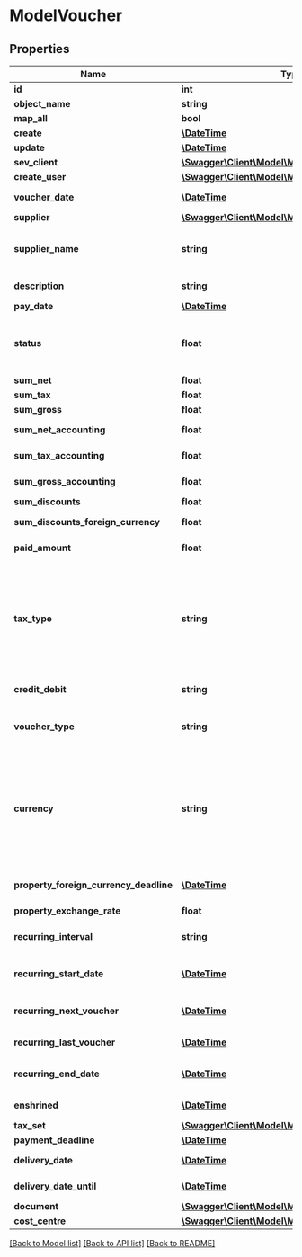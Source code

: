 # ModelVoucher

## Properties
Name | Type | Description | Notes
------------ | ------------- | ------------- | -------------
**id** | **int** | The voucher id | [optional] 
**object_name** | **string** | The voucher object name | 
**map_all** | **bool** |  | 
**create** | [**\DateTime**](\DateTime.md) | Date of voucher creation | [optional] 
**update** | [**\DateTime**](\DateTime.md) | Date of last voucher update | [optional] 
**sev_client** | [**\Swagger\Client\Model\ModelVoucherSevClient**](ModelVoucherSevClient.md) |  | [optional] 
**create_user** | [**\Swagger\Client\Model\ModelVoucherCreateUser**](ModelVoucherCreateUser.md) |  | [optional] 
**voucher_date** | [**\DateTime**](\DateTime.md) | Needs to be provided as timestamp or dd.mm.yyyy | [optional] 
**supplier** | [**\Swagger\Client\Model\ModelVoucherSupplier**](ModelVoucherSupplier.md) |  | [optional] 
**supplier_name** | **string** | The supplier name.&lt;br&gt;       The value you provide here will determine what supplier name is shown for the voucher in case you did not provide a supplier. | [optional] 
**description** | **string** | The description of the voucher. Essentially the voucher number. | [optional] 
**pay_date** | [**\DateTime**](\DateTime.md) | Needs to be timestamp or dd.mm.yyyy | [optional] 
**status** | **float** | Please have a look in       &lt;a href&#x3D;&#x27;https://api.sevdesk.de/#section/Types-and-status-of-vouchers&#x27;&gt;status of vouchers&lt;/a&gt;      to see what the different status codes mean | 
**sum_net** | **float** | Net sum of the voucher | [optional] 
**sum_tax** | **float** | Tax sum of the voucher | [optional] 
**sum_gross** | **float** | Gross sum of the voucher | [optional] 
**sum_net_accounting** | **float** | Net accounting sum of the voucher. Is usually the same as sumNet | [optional] 
**sum_tax_accounting** | **float** | Tax accounting sum of the voucher. Is usually the same as sumTax | [optional] 
**sum_gross_accounting** | **float** | Gross accounting sum of the voucher. Is usually the same as sumGross | [optional] 
**sum_discounts** | **float** | Sum of all discounts in the voucher | [optional] 
**sum_discounts_foreign_currency** | **float** | Discounts sum of the voucher in the foreign currency | [optional] 
**paid_amount** | **float** | Amount which has already been paid for this voucher by the customer | [optional] 
**tax_type** | **string** | Tax type of the voucher. There are four tax types: 1. default - Umsatzsteuer ausweisen 2. eu - Steuerfreie innergemeinschaftliche Lieferung (Europäische Union) 3. noteu - Steuerschuldnerschaft des Leistungsempfängers (außerhalb EU, z. B. Schweiz) 4. custom - Using custom tax set 5. ss - Not subject to VAT according to §19 1 UStG Tax rates are heavily connected to the tax type used. | 
**credit_debit** | **string** | Defines if your voucher is a credit (C) or debit (D) | 
**voucher_type** | **string** | Type of the voucher. For more information on the different types, check       &lt;a href&#x3D;&#x27;https://api.sevdesk.de/#section/Types-and-status-of-vouchers&#x27;&gt;this&lt;/a&gt; | 
**currency** | **string** | specifies which currency the voucher should have. Attention: If the currency differs from the default currency stored in the account, then either the \&quot;propertyForeignCurrencyDeadline\&quot; or \&quot;propertyExchangeRate\&quot; parameter must be specified. If both parameters are specified, then the \&quot;propertyForeignCurrencyDeadline\&quot; parameter is preferred | [optional] 
**property_foreign_currency_deadline** | [**\DateTime**](\DateTime.md) | Defines the exchange rate day and and then the exchange rate is set from sevDesk. Needs to be provided as timestamp or dd.mm.yyyy | [optional] 
**property_exchange_rate** | **float** | Defines the exchange rate | [optional] 
**recurring_interval** | **string** | The DateInterval in which recurring vouchers are generated.&lt;br&gt;       Necessary attribute for all recurring vouchers. | [optional] 
**recurring_start_date** | [**\DateTime**](\DateTime.md) | The date when the recurring vouchers start being generated.&lt;br&gt;       Necessary attribute for all recurring vouchers. | [optional] 
**recurring_next_voucher** | [**\DateTime**](\DateTime.md) | The date when the next voucher should be generated.&lt;br&gt;       Necessary attribute for all recurring vouchers. | [optional] 
**recurring_last_voucher** | [**\DateTime**](\DateTime.md) | The date when the last voucher was generated. | [optional] 
**recurring_end_date** | [**\DateTime**](\DateTime.md) | The date when the recurring vouchers end being generated.&lt;br&gt;      Necessary attribute for all recurring vouchers. | [optional] 
**enshrined** | [**\DateTime**](\DateTime.md) | Defines if and when voucher was enshrined. Enshrined vouchers can not be manipulated. | [optional] 
**tax_set** | [**\Swagger\Client\Model\ModelVoucherTaxSet**](ModelVoucherTaxSet.md) |  | [optional] 
**payment_deadline** | [**\DateTime**](\DateTime.md) | Payment deadline of the voucher. | [optional] 
**delivery_date** | [**\DateTime**](\DateTime.md) | Needs to be provided as timestamp or dd.mm.yyyy | [optional] 
**delivery_date_until** | [**\DateTime**](\DateTime.md) | Needs to be provided as timestamp or dd.mm.yyyy | [optional] 
**document** | [**\Swagger\Client\Model\ModelVoucherDocument**](ModelVoucherDocument.md) |  | [optional] 
**cost_centre** | [**\Swagger\Client\Model\ModelVoucherCostCentre**](ModelVoucherCostCentre.md) |  | [optional] 

[[Back to Model list]](../../README.md#documentation-for-models) [[Back to API list]](../../README.md#documentation-for-api-endpoints) [[Back to README]](../../README.md)

